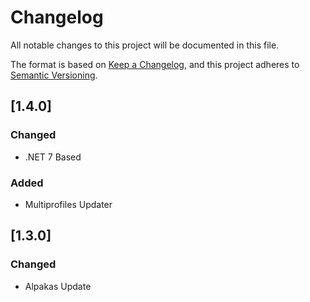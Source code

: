 # Changelog

All notable changes to this project will be documented in this file.

The format is based on [Keep a Changelog](https://keepachangelog.com/en/1.0.0/),
and this project adheres to [Semantic Versioning](https://semver.org/spec/v2.0.0.html).

## [1.4.0]

### Changed

- .NET 7 Based

### Added

- Multiprofiles Updater

## [1.3.0]

### Changed

- Alpakas Update
